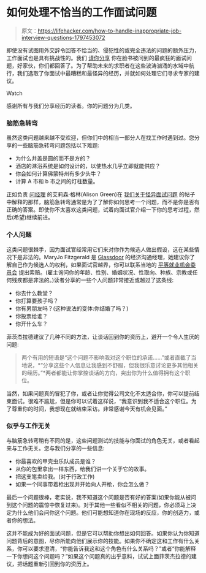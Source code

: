 # 如何处理不恰当的工作面试问题

> 原文：<https://lifehacker.com/how-to-handle-inappropriate-job-interview-questions-1797453072>

即使没有试图用外交辞令回答不恰当的、侵犯性的或完全违法的问题的额外压力，工作面试也是具有挑战性的。我们 [请你分享](https://www.facebook.com/lifehacker/posts/10154594457411356) 你在脸书被问到的最疯狂的面试问题，好家伙，你们都回答了。为了帮助未来的求职者在这些波涛汹涌的水域中航行，我们选取了你面试中最糟糕和最怪异的经历，并就如何处理它们寻求专家的建议。

Watch

感谢所有与我们分享经历的读者。你的问题分为几类。

### 脑筋急转弯

虽然这类问题越来越不受欢迎，但你们中的相当一部分人在找工作时遇到过。您分享的一些脑筋急转弯问题包括以下难题:

*   为什么井盖是圆的而不是方的？
*   酒店的淋浴系统是如何设计的，以使热水几乎立即就能供应？
*   你会如何计算佛蒙特州有多少头牛？
*   计算 A 市和 b 市之间的灯柱数量。

正如负责 [问经理](http://www.askamanager.org/) 的艾莉森·格林(Alison Green)在 [我们关于怪异面试问题](https://lifehacker.com/how-to-deal-with-weird-job-interview-questions-1795257599) 的帖子中解释的那样，脑筋急转弯通常是为了了解你如何思考一个问题，而不是你是否有正确的答案。即使你不太喜欢这类问题，试着向面试官介绍一下你的思考过程，然后(希望)继续前进。

### 个人问题

这类问题很棘手，因为面试官经常用它们来对你作为候选人做出假设，这在某些情况下是非法的。MaryJo Fitzgerald 是 [Glassdoor](https://www.glassdoor.com) 的经济沟通经理，她建议你了解自己作为候选人的权利，如果面试官越界，你可以联系当地的 [平等就业机会委员会](https://www.eeoc.gov/) 提出索赔。(雇主询问你的年龄、性别、婚姻状况、性取向、种族、宗教或任何残疾都是非法的。)读者分享的一些个人问题非常接近或越过了这条线:

*   你去什么教堂？
*   你打算要孩子吗？
*   你有男朋友吗？(这种说法的变体:你结婚了吗？)
*   你投票给谁？
*   你开什么车？

菲茨杰拉德建议了几种不同的方法，让谈话回到你的资历上，避开一个令人生厌的问题:

> 两个有用的短语是“这个问题不影响我对这个职位的承诺……”或者直截了当地说，*“分享这些个人信息让我感到不舒服，但我很乐意讨论更多其他相关的经历。”*两者都能让你掌控谈话的方向，突出你为什么值得拥有这个职位。

当然，如果问题真的冒犯了你，或者让你觉得公司文化不太适合你，你可以提前结束面试。很难不尴尬，但是你可以试着这样说，“我意识到我不适合这个职位。为了尊重你的时间，我想现在就结束采访。非常感谢今天有机会见面。”

### 似乎与工作无关

与脑筋急转弯稍有不同的是，这些问题测试的技能与你面试的角色无关，或者看起来与工作无关。您与我们分享的一些信息:

*   你最喜欢的甲壳虫乐队成员是谁？
*   从你的包里拿出一样东西，给我们讲一个关于它的故事。
*   把这支笔卖给我。(对于行政工作)
*   如果一个同事带着枪出现并开始向人开枪，你会怎么做？

最后一个问题很棒，老实说，我不知道这个问题是否有好的答案(如果你能从被问到这个问题的震惊中恢复过来)。对于其他一些看似不相关的问题，你必须马上决定为什么他们会问你这个问题。他们可能想知道你在现场的反应，你的创造力，或者你的想法。

这并不能成为好的面试问题，但是它可以帮助你想出如何回答。如果你认为你知道问题背后的意图，尽你所能向他们展示你的技能。如果你不确定这和工作有什么关系，你可以要求澄清，“你能告诉我这和这个角色有什么关系吗？”或者“你能解释一下你想问这个问题吗？”如果这个问题真的出乎意料，试试上面菲茨杰拉德的建议，把话题重新引回到你的资历上。